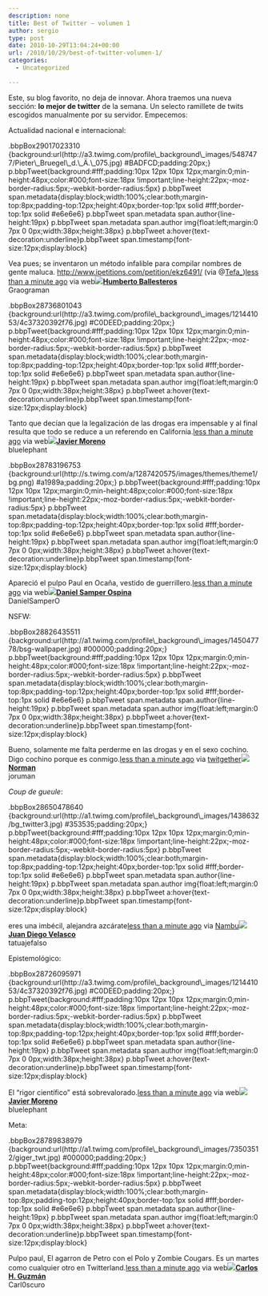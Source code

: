 ```yaml
---
description: none
title: Best of Twitter – volumen 1
author: sergio
type: post
date: 2010-10-29T13:04:24+00:00
url: /2010/10/29/best-of-twitter-volumen-1/
categories:
  - Uncategorized

---
```

Este, su blog favorito, no deja de innovar. Ahora traemos una nueva sección: **lo mejor de twitter** de la semana. Un selecto ramillete de twits escogidos manualmente por su servidor. Empecemos:

Actualidad nacional e internacional:
  
<!-- http://twitter.com/#!/Graograman/status/29017023310 --> .bbpBox29017023310 {background:url(http://a3.twimg.com/profile\_background\_images/5487477/Pieter\_Bruegel\_d.\_Ä.\_075.jpg) #BADFCD;padding:20px;} p.bbpTweet{background:#fff;padding:10px 12px 10px 12px;margin:0;min-height:48px;color:#000;font-size:18px !important;line-height:22px;-moz-border-radius:5px;-webkit-border-radius:5px} p.bbpTweet span.metadata{display:block;width:100%;clear:both;margin-top:8px;padding-top:12px;height:40px;border-top:1px solid #fff;border-top:1px solid #e6e6e6} p.bbpTweet span.metadata span.author{line-height:19px} p.bbpTweet span.metadata span.author img{float:left;margin:0 7px 0 0px;width:38px;height:38px} p.bbpTweet a:hover{text-decoration:underline}p.bbpTweet span.timestamp{font-size:12px;display:block} 

<div class='bbpBox29017023310'>
  <p class='bbpTweet'>
    Vea pues; se inventaron un método infalible para compilar nombres de gente maluca. <a href="http://www.ipetitions.com/petition/ekz6491/" rel="nofollow">http://www.ipetitions.com/petition/ekz6491/</a> (via @<a class="tweet-url username" href="http://twitter.com/Tefa_" rel="nofollow">Tefa_</a>)<span class='timestamp'><a title='Thu Oct 28 19:32:08 +0000 2010' href='http://twitter.com/#!/Graograman/status/29017023310'>less than a minute ago</a> via web</span><span class='metadata'><span class='author'><a href='http://twitter.com/Graograman'><img src='http://a2.twimg.com/profile_images/1136994442/paltwitter_normal.jpg' /></a><strong><a href='http://twitter.com/Graograman'>Humberto Ballesteros</a></strong><br />Graograman</span></span>
  </p>
</div>

<!-- end of tweet -->

<!-- http://twitter.com/#!/bluelephant/status/28736801043 --> .bbpBox28736801043 {background:url(http://a3.twimg.com/profile\_background\_images/121441053/4c37320392f76.jpg) #C0DEED;padding:20px;} p.bbpTweet{background:#fff;padding:10px 12px 10px 12px;margin:0;min-height:48px;color:#000;font-size:18px !important;line-height:22px;-moz-border-radius:5px;-webkit-border-radius:5px} p.bbpTweet span.metadata{display:block;width:100%;clear:both;margin-top:8px;padding-top:12px;height:40px;border-top:1px solid #fff;border-top:1px solid #e6e6e6} p.bbpTweet span.metadata span.author{line-height:19px} p.bbpTweet span.metadata span.author img{float:left;margin:0 7px 0 0px;width:38px;height:38px} p.bbpTweet a:hover{text-decoration:underline}p.bbpTweet span.timestamp{font-size:12px;display:block} 

<div class='bbpBox28736801043'>
  <p class='bbpTweet'>
    Tanto que decían que la legalización de las drogas era impensable y al final resulta que todo se reduce a un referendo en California.<span class='timestamp'><a title='Mon Oct 25 23:38:47 +0000 2010' href='http://twitter.com/#!/bluelephant/status/28736801043'>less than a minute ago</a> via web</span><span class='metadata'><span class='author'><a href='http://twitter.com/bluelephant'><img src='http://a2.twimg.com/profile_images/866452798/tumblr_l1369vkAmJ1qz8lbi_normal.jpg' /></a><strong><a href='http://twitter.com/bluelephant'>Javier Moreno</a></strong><br />bluelephant</span></span>
  </p>
</div>

<!-- end of tweet -->

<!-- http://twitter.com/#!/DanielSamperO/status/28783196753 --> .bbpBox28783196753 {background:url(http://s.twimg.com/a/1287420575/images/themes/theme1/bg.png) #a1989a;padding:20px;} p.bbpTweet{background:#fff;padding:10px 12px 10px 12px;margin:0;min-height:48px;color:#000;font-size:18px !important;line-height:22px;-moz-border-radius:5px;-webkit-border-radius:5px} p.bbpTweet span.metadata{display:block;width:100%;clear:both;margin-top:8px;padding-top:12px;height:40px;border-top:1px solid #fff;border-top:1px solid #e6e6e6} p.bbpTweet span.metadata span.author{line-height:19px} p.bbpTweet span.metadata span.author img{float:left;margin:0 7px 0 0px;width:38px;height:38px} p.bbpTweet a:hover{text-decoration:underline}p.bbpTweet span.timestamp{font-size:12px;display:block} 

<div class='bbpBox28783196753'>
  <p class='bbpTweet'>
    Apareció el pulpo Paul en Ocaña, vestido de guerrillero.<span class='timestamp'><a title='Tue Oct 26 12:00:07 +0000 2010' href='http://twitter.com/#!/DanielSamperO/status/28783196753'>less than a minute ago</a> via web</span><span class='metadata'><span class='author'><a href='http://twitter.com/DanielSamperO'><img src='http://a1.twimg.com/profile_images/856216389/danielsamper_normal.jpg' /></a><strong><a href='http://twitter.com/DanielSamperO'>Daniel Samper Ospina</a></strong><br />DanielSamperO</span></span>
  </p>
</div>

<!-- end of tweet -->

NSFW:
  
<!-- http://twitter.com/#!/joruman/status/28826435511 --> .bbpBox28826435511 {background:url(http://a1.twimg.com/profile\_background\_images/145047778/bsg-wallpaper.jpg) #000000;padding:20px;} p.bbpTweet{background:#fff;padding:10px 12px 10px 12px;margin:0;min-height:48px;color:#000;font-size:18px !important;line-height:22px;-moz-border-radius:5px;-webkit-border-radius:5px} p.bbpTweet span.metadata{display:block;width:100%;clear:both;margin-top:8px;padding-top:12px;height:40px;border-top:1px solid #fff;border-top:1px solid #e6e6e6} p.bbpTweet span.metadata span.author{line-height:19px} p.bbpTweet span.metadata span.author img{float:left;margin:0 7px 0 0px;width:38px;height:38px} p.bbpTweet a:hover{text-decoration:underline}p.bbpTweet span.timestamp{font-size:12px;display:block} 

<div class='bbpBox28826435511'>
  <p class='bbpTweet'>
    Bueno, solamente me falta perderme en las drogas y en el sexo cochino. Digo cochino porque es conmigo.<span class='timestamp'><a title='Tue Oct 26 21:21:25 +0000 2010' href='http://twitter.com/#!/joruman/status/28826435511'>less than a minute ago</a> via <a href="http://www.twitgether.com" rel="nofollow">twitgether</a></span><span class='metadata'><span class='author'><a href='http://twitter.com/joruman'><img src='http://a2.twimg.com/profile_images/1144279842/vlcsnap-2010-10-13-19h21m23s224_normal.png' /></a><strong><a href='http://twitter.com/joruman'>Norman</a></strong><br />joruman</span></span>
  </p>
</div>

<!-- end of tweet -->

_Coup de gueule_:
  
<!-- http://twitter.com/#!/tatuajefalso/status/28650478640 --> .bbpBox28650478640 {background:url(http://a1.twimg.com/profile\_background\_images/1438632/bg_twitter3.jpg) #353535;padding:20px;} p.bbpTweet{background:#fff;padding:10px 12px 10px 12px;margin:0;min-height:48px;color:#000;font-size:18px !important;line-height:22px;-moz-border-radius:5px;-webkit-border-radius:5px} p.bbpTweet span.metadata{display:block;width:100%;clear:both;margin-top:8px;padding-top:12px;height:40px;border-top:1px solid #fff;border-top:1px solid #e6e6e6} p.bbpTweet span.metadata span.author{line-height:19px} p.bbpTweet span.metadata span.author img{float:left;margin:0 7px 0 0px;width:38px;height:38px} p.bbpTweet a:hover{text-decoration:underline}p.bbpTweet span.timestamp{font-size:12px;display:block} 

<div class='bbpBox28650478640'>
  <p class='bbpTweet'>
    eres una imbécil, alejandra azcárate<span class='timestamp'><a title='Mon Oct 25 02:01:28 +0000 2010' href='http://twitter.com/#!/tatuajefalso/status/28650478640'>less than a minute ago</a> via <a href="http://www.nambu.com/" rel="nofollow">Nambu</a></span><span class='metadata'><span class='author'><a href='http://twitter.com/tatuajefalso'><img src='http://a2.twimg.com/profile_images/546367822/twitter-avatar_normal.jpg' /></a><strong><a href='http://twitter.com/tatuajefalso'>Juan Diego Velasco</a></strong><br />tatuajefalso</span></span>
  </p>
</div>

<!-- end of tweet -->

Epistemológico:
  
<!-- http://twitter.com/#!/bluelephant/status/28726095971 --> .bbpBox28726095971 {background:url(http://a3.twimg.com/profile\_background\_images/121441053/4c37320392f76.jpg) #C0DEED;padding:20px;} p.bbpTweet{background:#fff;padding:10px 12px 10px 12px;margin:0;min-height:48px;color:#000;font-size:18px !important;line-height:22px;-moz-border-radius:5px;-webkit-border-radius:5px} p.bbpTweet span.metadata{display:block;width:100%;clear:both;margin-top:8px;padding-top:12px;height:40px;border-top:1px solid #fff;border-top:1px solid #e6e6e6} p.bbpTweet span.metadata span.author{line-height:19px} p.bbpTweet span.metadata span.author img{float:left;margin:0 7px 0 0px;width:38px;height:38px} p.bbpTweet a:hover{text-decoration:underline}p.bbpTweet span.timestamp{font-size:12px;display:block} 

<div class='bbpBox28726095971'>
  <p class='bbpTweet'>
    El &#8220;rigor científico&#8221; está sobrevalorado.<span class='timestamp'><a title='Mon Oct 25 21:22:23 +0000 2010' href='http://twitter.com/#!/bluelephant/status/28726095971'>less than a minute ago</a> via web</span><span class='metadata'><span class='author'><a href='http://twitter.com/bluelephant'><img src='http://a2.twimg.com/profile_images/866452798/tumblr_l1369vkAmJ1qz8lbi_normal.jpg' /></a><strong><a href='http://twitter.com/bluelephant'>Javier Moreno</a></strong><br />bluelephant</span></span>
  </p>
</div>

<!-- end of tweet -->

Meta:
  
<!-- http://twitter.com/#!/Carl0scuro/status/28789838979 --> .bbpBox28789838979 {background:url(http://a1.twimg.com/profile\_background\_images/73503512/giger_twt.jpg) #000000;padding:20px;} p.bbpTweet{background:#fff;padding:10px 12px 10px 12px;margin:0;min-height:48px;color:#000;font-size:18px !important;line-height:22px;-moz-border-radius:5px;-webkit-border-radius:5px} p.bbpTweet span.metadata{display:block;width:100%;clear:both;margin-top:8px;padding-top:12px;height:40px;border-top:1px solid #fff;border-top:1px solid #e6e6e6} p.bbpTweet span.metadata span.author{line-height:19px} p.bbpTweet span.metadata span.author img{float:left;margin:0 7px 0 0px;width:38px;height:38px} p.bbpTweet a:hover{text-decoration:underline}p.bbpTweet span.timestamp{font-size:12px;display:block} 

<div class='bbpBox28789838979'>
  <p class='bbpTweet'>
    Pulpo paul, El agarron de Petro con el Polo y Zombie Cougars. Es un martes como cualquier otro en Twitterland.<span class='timestamp'><a title='Tue Oct 26 13:21:27 +0000 2010' href='http://twitter.com/#!/Carl0scuro/status/28789838979'>less than a minute ago</a> via web</span><span class='metadata'><span class='author'><a href='http://twitter.com/Carl0scuro'><img src='http://a3.twimg.com/profile_images/1140218659/zombiechg_normal.jpg' /></a><strong><a href='http://twitter.com/Carl0scuro'>Carlos H. Guzmán</a></strong><br />Carl0scuro</span></span>
  </p>
</div>

<!-- end of tweet -->
